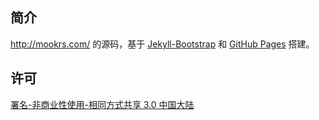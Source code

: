 ## 简介

<http://mookrs.com/> 的源码，基于 [Jekyll-Bootstrap](http://jekyllbootstrap.com) 和 [GitHub Pages](http://pages.github.com/) 搭建。

## 许可

[署名-非商业性使用-相同方式共享 3.0 中国大陆](http://creativecommons.org/licenses/by-nc-sa/3.0/cn/)
